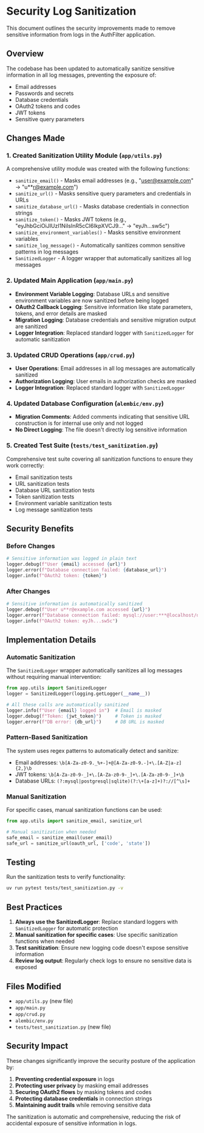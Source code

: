 # Security Log Sanitization

This document outlines the security improvements made to remove sensitive information from logs in the AuthFilter application.

## Overview

The codebase has been updated to automatically sanitize sensitive information in all log messages, preventing the exposure of:
- Email addresses
- Passwords and secrets
- Database credentials
- OAuth2 tokens and codes
- JWT tokens
- Sensitive query parameters

## Changes Made

### 1. Created Sanitization Utility Module (`app/utils.py`)

A comprehensive utility module was created with the following functions:

- `sanitize_email()` - Masks email addresses (e.g., "user@example.com" → "u**r@example.com")
- `sanitize_url()` - Masks sensitive query parameters and credentials in URLs
- `sanitize_database_url()` - Masks database credentials in connection strings
- `sanitize_token()` - Masks JWT tokens (e.g., "eyJhbGciOiJIUzI1NiIsInR5cCI6IkpXVCJ9..." → "eyJh...sw5c")
- `sanitize_environment_variables()` - Masks sensitive environment variables
- `sanitize_log_message()` - Automatically sanitizes common sensitive patterns in log messages
- `SanitizedLogger` - A logger wrapper that automatically sanitizes all log messages

### 2. Updated Main Application (`app/main.py`)

- **Environment Variable Logging**: Database URLs and sensitive environment variables are now sanitized before being logged
- **OAuth2 Callback Logging**: Sensitive information like state parameters, tokens, and error details are masked
- **Migration Logging**: Database credentials and sensitive migration output are sanitized
- **Logger Integration**: Replaced standard logger with `SanitizedLogger` for automatic sanitization

### 3. Updated CRUD Operations (`app/crud.py`)

- **User Operations**: Email addresses in all log messages are automatically sanitized
- **Authorization Logging**: User emails in authorization checks are masked
- **Logger Integration**: Replaced standard logger with `SanitizedLogger`

### 4. Updated Database Configuration (`alembic/env.py`)

- **Migration Comments**: Added comments indicating that sensitive URL construction is for internal use only and not logged
- **No Direct Logging**: The file doesn't directly log sensitive information

### 5. Created Test Suite (`tests/test_sanitization.py`)

Comprehensive test suite covering all sanitization functions to ensure they work correctly:
- Email sanitization tests
- URL sanitization tests
- Database URL sanitization tests
- Token sanitization tests
- Environment variable sanitization tests
- Log message sanitization tests

## Security Benefits

### Before Changes
```python
# Sensitive information was logged in plain text
logger.debug(f"User {email} accessed {url}")
logger.error(f"Database connection failed: {database_url}")
logger.info(f"OAuth2 token: {token}")
```

### After Changes
```python
# Sensitive information is automatically sanitized
logger.debug(f"User u**r@example.com accessed {url}")
logger.error(f"Database connection failed: mysql://user:***@localhost/db")
logger.info(f"OAuth2 token: eyJh...sw5c")
```

## Implementation Details

### Automatic Sanitization
The `SanitizedLogger` wrapper automatically sanitizes all log messages without requiring manual intervention:

```python
from app.utils import SanitizedLogger
logger = SanitizedLogger(logging.getLogger(__name__))

# All these calls are automatically sanitized
logger.info(f"User {email} logged in")  # Email is masked
logger.debug(f"Token: {jwt_token}")     # Token is masked
logger.error(f"DB error: {db_url}")     # DB URL is masked
```

### Pattern-Based Sanitization
The system uses regex patterns to automatically detect and sanitize:
- Email addresses: `\b[A-Za-z0-9._%+-]+@[A-Za-z0-9.-]+\.[A-Z|a-z]{2,}\b`
- JWT tokens: `\b[A-Za-z0-9-_]+\.[A-Za-z0-9-_]+\.[A-Za-z0-9-_]+\b`
- Database URLs: `(?:mysql|postgresql|sqlite)(?:\+[a-z]+)?://[^\s]+`

### Manual Sanitization
For specific cases, manual sanitization functions can be used:

```python
from app.utils import sanitize_email, sanitize_url

# Manual sanitization when needed
safe_email = sanitize_email(user_email)
safe_url = sanitize_url(oauth_url, ['code', 'state'])
```

## Testing

Run the sanitization tests to verify functionality:

```bash
uv run pytest tests/test_sanitization.py -v
```

## Best Practices

1. **Always use the SanitizedLogger**: Replace standard loggers with `SanitizedLogger` for automatic protection
2. **Manual sanitization for specific cases**: Use specific sanitization functions when needed
3. **Test sanitization**: Ensure new logging code doesn't expose sensitive information
4. **Review log output**: Regularly check logs to ensure no sensitive data is exposed

## Files Modified

- `app/utils.py` (new file)
- `app/main.py`
- `app/crud.py`
- `alembic/env.py`
- `tests/test_sanitization.py` (new file)

## Security Impact

These changes significantly improve the security posture of the application by:

1. **Preventing credential exposure** in logs
2. **Protecting user privacy** by masking email addresses
3. **Securing OAuth2 flows** by masking tokens and codes
4. **Protecting database credentials** in connection strings
5. **Maintaining audit trails** while removing sensitive data

The sanitization is automatic and comprehensive, reducing the risk of accidental exposure of sensitive information in logs. 